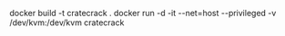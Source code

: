 docker build -t cratecrack . docker run -d -it --net=host --privileged -v /dev/kvm:/dev/kvm cratecrack